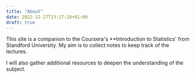 ```yaml
---
title: "About"
date: 2022-12-27T13:27:28+01:00
draft: true
---
```


This site is a companion to the Coursera's **Introduction to Statistics' from Standford University.
My aim is to collect notes to keep track of the lectures.

I will also gather additional resources to deepen the understanding of the subject. 
